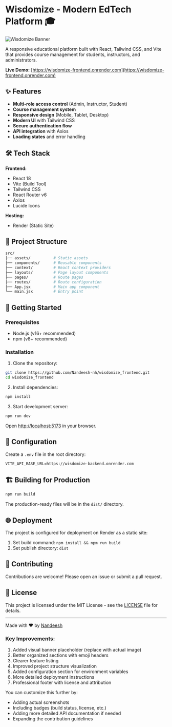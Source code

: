 # Wisdomize - Modern EdTech Platform 🎓

![Wisdomize Banner](https://via.placeholder.com/1200x400?text=Wisdomize+EdTech+Platform)

A responsive educational platform built with React, Tailwind CSS, and Vite that provides course management for students, instructors, and administrators.

**Live Demo:** [https://wisdomize-frontend.onrender.com](https://wisdomize-frontend.onrender.com)

## ✨ Features

- **Multi-role access control** (Admin, Instructor, Student)
- **Course management system**
- **Responsive design** (Mobile, Tablet, Desktop)
- **Modern UI** with Tailwind CSS
- **Secure authentication flow**
- **API integration** with Axios
- **Loading states** and error handling

## 🛠 Tech Stack

**Frontend:**
- React 18
- Vite (Build Tool)
- Tailwind CSS
- React Router v6
- Axios
- Lucide Icons

**Hosting:**
- Render (Static Site)

## 📂 Project Structure

```bash
src/
├── assets/          # Static assets
├── components/      # Reusable components
├── context/         # React context providers
├── layouts/         # Page layout components
├── pages/           # Route pages
├── routes/          # Route configuration
├── App.jsx          # Main app component
└── main.jsx         # Entry point
```

## 🚀 Getting Started

### Prerequisites
- Node.js (v16+ recommended)
- npm (v8+ recommended)

### Installation

1. Clone the repository:
```bash
git clone https://github.com/Nandeesh-nh/wisdomize_frontend.git
cd wisdomize_frontend
```

2. Install dependencies:
```bash
npm install
```

3. Start development server:
```bash
npm run dev
```

Open [http://localhost:5173](http://localhost:5173) in your browser.

## 🔧 Configuration

Create a `.env` file in the root directory:
```env
VITE_API_BASE_URL=https://wisdomize-backend.onrender.com
```

## 🏗 Building for Production

```bash
npm run build
```

The production-ready files will be in the `dist/` directory.

## 🌐 Deployment

The project is configured for deployment on Render as a static site:

1. Set build command: `npm install && npm run build`
2. Set publish directory: `dist`

## 🤝 Contributing

Contributions are welcome! Please open an issue or submit a pull request.

## 📄 License

This project is licensed under the MIT License - see the [LICENSE](LICENSE) file for details.

---

Made with ❤️ by [Nandeesh](https://github.com/Nandeesh-nh)


### Key Improvements:
1. Added visual banner placeholder (replace with actual image)
2. Better organized sections with emoji headers
3. Clearer feature listing
4. Improved project structure visualization
5. Added configuration section for environment variables
6. More detailed deployment instructions
7. Professional footer with license and attribution

You can customize this further by:
- Adding actual screenshots
- Including badges (build status, license, etc.)
- Adding more detailed API documentation if needed
- Expanding the contribution guidelines